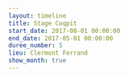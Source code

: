 ```yaml
---
layout: timeline
title: Stage Coqpit
start_date: 2017-08-01 00:00:00
end_date: 2017-05-01 00:00:00
duree_number: 5
lieu: Clermont Ferrand
show_month: true
---
```



